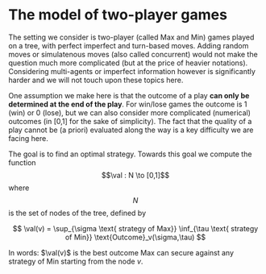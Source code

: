 # The model of two-player games

The setting we consider is two-player (called Max and Min) games played on a tree, with perfect imperfect and turn-based moves.
Adding random moves or simulatenous moves (also called concurrent) would not make the question much more complicated (but at the price of heavier notations).
Considering multi-agents or imperfect information however is significantly harder and we will not touch upon these topics here.

One assumption we make here is that the outcome of a play **can only be determined at the end of the play**.
For win/lose games the outcome is 1 (win) or 0 (lose), but we can also consider more complicated (numerical) outcomes (in [0,1] for the sake of simplicity).
The fact that the quality of a play cannot be (a priori) evaluated along the way is a key difficulty we are facing here.

The goal is to find an optimal strategy.
Towards this goal we compute the function $$\val : N \to [0,1]$$ where $$N$$ is the set of nodes of the tree,
defined by

$$
\val(v) = \sup_{\sigma \text{ strategy of Max}} \inf_{\tau \text{ strategy of Min}} \text{Outcome}_v(\sigma,\tau)
$$

In words: $\val(v)$ is the best outcome Max can secure against any strategy of Min starting from the node $v$.
